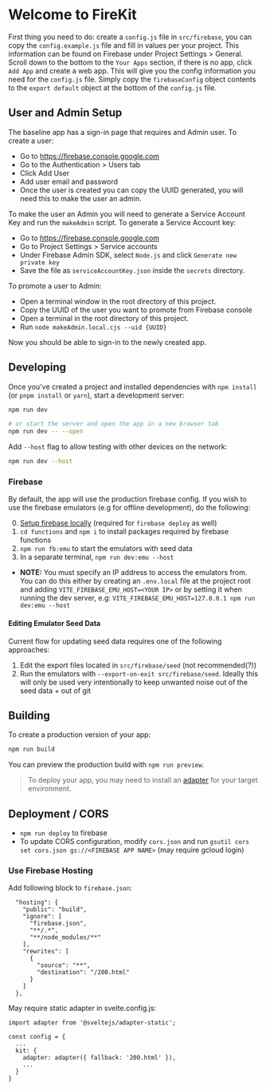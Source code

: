 # Welcome to FireKit

First thing you need to do: create a `config.js` file in `src/firebase`, you can copy the `config.example.js` file and fill in values per your project. This information can be found on Firebase under Project Settings > General. Scroll down to the bottom to the `Your Apps` section, if there is no app, click `Add App` and create a web app. This will give you the config information you need for the `config.js` file. Simply copy the `firebaseConfig` object contents to the `export default` object at the bottom of the `config.js` file.

## User and Admin Setup

The baseline app has a sign-in page that requires and Admin user. To create a user:
* Go to https://firebase.console.google.com 
* Go to the Authentication > Users tab
* Click Add User 
* Add user email and password
* Once the user is created you can copy the UUID generated, you will need this to make the user an admin.

To make the user an Admin you will need to generate a Service Account Key and run the `makeAdmin` script. To generate a Service Account key:
* Go to https://firebase.console.google.com 
* Go to Project Settings > Service accounts
* Under Firebase Admin SDK, select `Node.js` and click `Generate new private key`
* Save the file as `serviceAccountKey.json` inside the `secrets` directory.

To promote a user to Admin:
* Open a terminal window in the root directory of this project.
* Copy the UUID of the user you want to promote from Firebase console
* Open a terminal in the root directory of this project.
* Run `node makeAdmin.local.cjs --uid {UUID}`

Now you should be able to sign-in to the newly created app.



## Developing

Once you've created a project and installed dependencies with `npm install` (or `pnpm install` or `yarn`), start a development server:

```bash
npm run dev

# or start the server and open the app in a new browser tab
npm run dev -- --open
```

Add `--host` flag to allow testing with other devices on the network:

```bash
npm run dev --host
```

### Firebase

By default, the app will use the production firebase config. If you wish to use the firebase emulators (e.g for offline development), do the following:

0. [Setup firebase locally](https://firebase.google.com/docs/cli) (required for `firebase deploy` as well)
1. `cd functions` and `npm i` to install packages required by firebase functions
2. `npm run fb:emu` to start the emulators with seed data
3. In a separate terminal, `npm run dev:emu --host`
- **NOTE:** You must specify an IP address to access the emulators from. You can do this either by creating an `.env.local` file at the project root and adding `VITE_FIREBASE_EMU_HOST=<YOUR IP>` or by setting it when running the dev server, e.g: `VITE_FIREBASE_EMU_HOST=127.0.0.1 npm run dev:emu --host`

#### Editing Emulator Seed Data

Current flow for updating seed data requires one of the following approaches:

1. Edit the export files located in `src/firebase/seed` (not recommended(?))
2. Run the emulators with `--export-on-exit src/firebase/seed`. Ideally this will only be used very intentionally to keep unwanted noise out of the seed data + out of git

## Building

To create a production version of your app:

```bash
npm run build
```

You can preview the production build with `npm run preview`.

> To deploy your app, you may need to install an [adapter](https://kit.svelte.dev/docs/adapters) for your target environment.

## Deployment / CORS
- `npm run deploy` to firebase
- To update CORS configuration, modify `cors.json` and run `gsutil cors set cors.json gs://<FIREBASE APP NAME>` (may require gcloud login)

### Use Firebase Hosting

Add following block to `firebase.json`:
```
  "hosting": {
    "public": "build",
    "ignore": [
      "firebase.json",
      "**/.*",
      "**/node_modules/**"
    ],
    "rewrites": [
      {
        "source": "**",
        "destination": "/200.html"
      }
    ]
  },
```

May require static adapter in svelte.config.js:
```
import adapter from '@sveltejs/adapter-static';

const config = {
  ...
  kit: {
    adapter: adapter({ fallback: '200.html' }),
    ...
  }
}
```